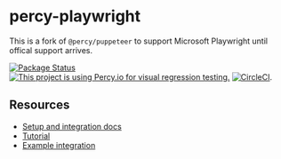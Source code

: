 # percy-playwright

This is a fork of `@percy/puppeteer` to support Microsoft Playwright until offical support arrives. 

[![Package Status](https://img.shields.io/npm/v/percy-playwright.svg)](https://www.npmjs.com/package/percy-playwright) [![This project is using Percy.io for visual regression testing.](https://percy.io/static/images/percy-badge.svg)](https://percy.io/roketworkts/percy-playwright) [![CircleCI](https://circleci.com/gh/roketworks/percy-playwright.svg?style=svg)](https://circleci.com/gh/percy/percy-playwright).

## Resources

* [Setup and integration docs](https://docs.percy.io/docs/puppeteer)
* [Tutorial](https://docs.percy.io/docs/puppeteer-tutorial)
* [Example integration](https://github.com/percy/example-percy-puppeteer)
